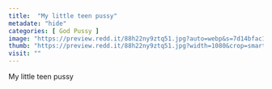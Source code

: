 ```yaml
---
title:  "My little teen pussy"
metadate: "hide"
categories: [ God Pussy ]
image: "https://preview.redd.it/88h22ny9ztq51.jpg?auto=webp&s=7d14bfac1306a29c78287337112639185c0e7de0"
thumb: "https://preview.redd.it/88h22ny9ztq51.jpg?width=1080&crop=smart&auto=webp&s=f5b59c232653df0586689eb937878eee76efa42d"
visit: ""
---
```

My little teen pussy
